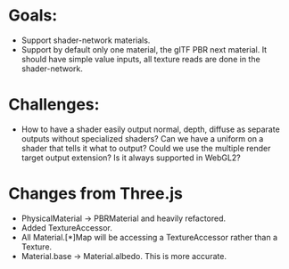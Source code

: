 # Goals:

- Support shader-network materials.
- Support by default only one material, the glTF PBR next material. It should have simple value inputs, all texture reads are done in the shader-network.

# Challenges:

- How to have a shader easily output normal, depth, diffuse as separate outputs without specialized shaders? Can we have a uniform on a shader that tells it what to output? Could we use the multiple render target output extension? Is it always supported in WebGL2?

# Changes from Three.js

- PhysicalMaterial -> PBRMaterial and heavily refactored.
- Added TextureAccessor.
- All Material.[*]Map will be accessing a TextureAccessor rather than a Texture.
- Material.base -> Material.albedo. This is more accurate.
